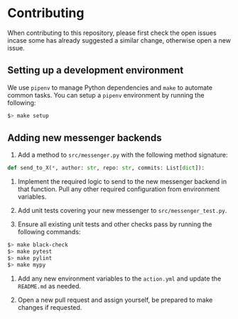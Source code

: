 # Contributing

When contributing to this repository, please first check the open issues incase some has already suggested a similar change, otherwise open a new issue.

## Setting up a development environment

We use `pipenv` to manage Python dependencies and `make` to automate common tasks. You can setup a `pipenv` environment by running the following:

```bash
$> make setup
```

## Adding new messenger backends

1. Add a method to `src/messenger.py` with the following method signature:

```python
def send_to_X(*, author: str, repo: str, commits: List[dict]):
```

1. Implement the required logic to send to the new messenger backend in that function. Pull any other required configuration from environment variables.

1. Add unit tests covering your new messenger to `src/messenger_test.py`.

1. Ensure all existing unit tests and other checks pass by running the following commands:

```bash
$> make black-check
$> make pytest
$> make pylint
$> make mypy
```

1. Add any new environment variables to the `action.yml` and update the `README.md` as needed.

1. Open a new pull request and assign yourself, be prepared to make changes if requested.
